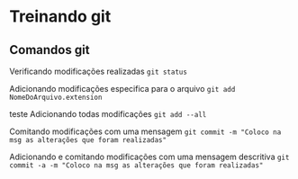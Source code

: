 # Treinando git

## Comandos git 

Verificando modificações realizadas
`git status`

Adicionando modificações especifica para o arquivo
`git add NomeDoArquivo.extension`

teste
Adicionando todas modificações
`git add --all` 

Comitando modificações com uma mensagem
`git commit -m "Coloco na msg as alterações que foram realizadas"`

Adicionando e comitando modificações com uma mensagem  descritiva
`git commit -a -m "Coloco na msg as alterações que foram realizadas"`
